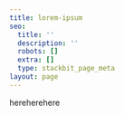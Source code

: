 ```yaml
---
title: lorem-ipsum
seo:
  title: ''
  description: ''
  robots: []
  extra: []
  type: stackbit_page_meta
layout: page
---
```

hereherehere
